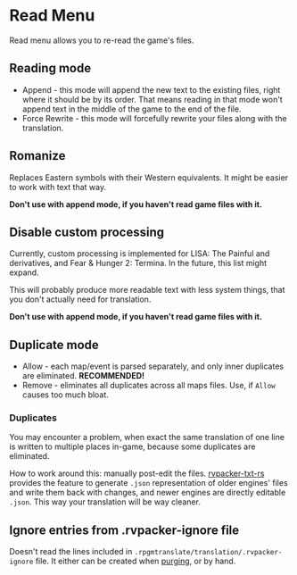 # Read Menu

Read menu allows you to re-read the game's files.

## Reading mode

- Append - this mode will append the new text to the existing files, right where it should be by its order. That means reading in that mode won't append text in the middle of the game to the end of the file.
- Force Rewrite - this mode will forcefully rewrite your files along with the translation.

## Romanize

Replaces Eastern symbols with their Western equivalents. It might be easier to work with text that way.

**Don't use with append mode, if you haven't read game files with it.**

## Disable custom processing

Currently, custom processing is implemented for LISA: The Painful and derivatives, and Fear & Hunger 2: Termina. In the future, this list might expand.

This will probably produce more readable text with less system things, that you don't actually need for translation.

**Don't use with append mode, if you haven't read game files with it.**

## Duplicate mode

- Allow - each map/event is parsed separately, and only inner duplicates are eliminated. **RECOMMENDED!**
- Remove - eliminates all duplicates across all maps files. Use, if `Allow` causes too much bloat.

### Duplicates

You may encounter a problem, when exact the same translation of one line is written to multiple places in-game, because some duplicates are eliminated.

How to work around this: manually post-edit the files. [rvpacker-txt-rs](https://github.com/savannstm/rvpacker-txt-rs) provides the feature to generate `.json` representation of older engines' files and write them back with changes, and newer engines are directly editable `.json`. This way your translation will be way cleaner.

## Ignore entries from .rvpacker-ignore file

Doesn't read the lines included in `.rpgmtranslate/translation/.rvpacker-ignore` file. It either can be created when [purging](purge.md), or by hand.
